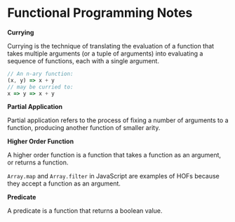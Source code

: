 # Functional Programming Notes


**Currying**

Currying is the technique of translating the evaluation of a function that
takes multiple arguments (or a tuple of arguments) into evaluating a sequence
of functions, each with a single argument.

```js
// An n-ary function:
(x, y) => x + y
// may be curried to:
x => y => x + y
```

**Partial Application**

Partial application refers to the process of fixing a number of arguments to a
function, producing another function of smaller arity.

**Higher Order Function**

A higher order function is a function that takes a function as an argument, or
returns a function.

`Array.map` and `Array.filter` in JavaScript are examples of HOFs because they
accept a function as an argument.

**Predicate**

A predicate is a function that returns a boolean value.
